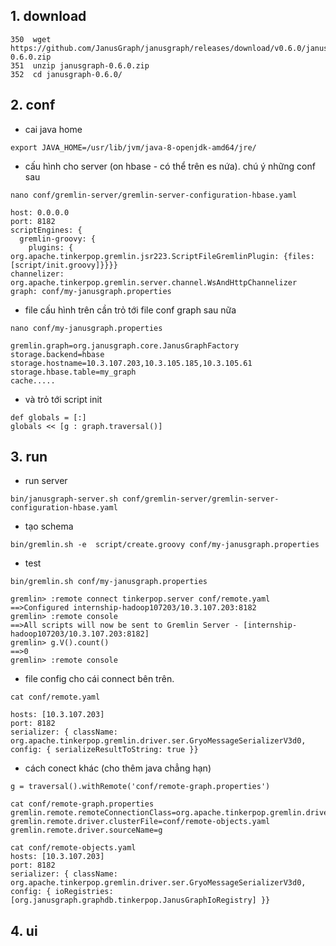 
## 1. download 

```
350  wget https://github.com/JanusGraph/janusgraph/releases/download/v0.6.0/janusgraph-0.6.0.zip
351  unzip janusgraph-0.6.0.zip 
352  cd janusgraph-0.6.0/
```

## 2. conf 

- cai java home 
```
export JAVA_HOME=/usr/lib/jvm/java-8-openjdk-amd64/jre/
```

- cấu hình cho server (on hbase - có thể trên es nứa). chú ý những conf sau

```
nano conf/gremlin-server/gremlin-server-configuration-hbase.yaml 

host: 0.0.0.0
port: 8182
scriptEngines: {
  gremlin-groovy: {
    plugins: { org.apache.tinkerpop.gremlin.jsr223.ScriptFileGremlinPlugin: {files: [script/init.groovy]}}}}
channelizer: org.apache.tinkerpop.gremlin.server.channel.WsAndHttpChannelizer
graph: conf/my-janusgraph.properties
```

- file cấu hình trên cần trỏ tới file conf graph sau nữa

```
nano conf/my-janusgraph.properties 

gremlin.graph=org.janusgraph.core.JanusGraphFactory
storage.backend=hbase
storage.hostname=10.3.107.203,10.3.105.185,10.3.105.61
storage.hbase.table=my_graph
cache.....

```

- và trỏ tới script init 

```
def globals = [:]
globals << [g : graph.traversal()]
```

## 3. run 

- run server
```
bin/janusgraph-server.sh conf/gremlin-server/gremlin-server-configuration-hbase.yaml
```

- tạo schema

```
bin/gremlin.sh -e  script/create.groovy conf/my-janusgraph.properties
```

- test 

```
bin/gremlin.sh conf/my-janusgraph.properties

gremlin> :remote connect tinkerpop.server conf/remote.yaml
==>Configured internship-hadoop107203/10.3.107.203:8182  
gremlin> :remote console                     
==>All scripts will now be sent to Gremlin Server - [internship-hadoop107203/10.3.107.203:8182]
gremlin> g.V().count()                
==>0             
gremlin> :remote console  
```

- file config cho cái connect bên trên.
```
cat conf/remote.yaml

hosts: [10.3.107.203]
port: 8182
serializer: { className: org.apache.tinkerpop.gremlin.driver.ser.GryoMessageSerializerV3d0, config: { serializeResultToString: true }}

```

- cách conect khác (cho thêm java chẳng hạn)

```
g = traversal().withRemote('conf/remote-graph.properties')
```

```
cat conf/remote-graph.properties
gremlin.remote.remoteConnectionClass=org.apache.tinkerpop.gremlin.driver.remote.DriverRemoteConnection
gremlin.remote.driver.clusterFile=conf/remote-objects.yaml
gremlin.remote.driver.sourceName=g

```

```
cat conf/remote-objects.yaml 
hosts: [10.3.107.203]
port: 8182
serializer: { className: org.apache.tinkerpop.gremlin.driver.ser.GryoMessageSerializerV3d0, config: { ioRegistries: [org.janusgraph.graphdb.tinkerpop.JanusGraphIoRegistry] }}
```


## 4. ui 

